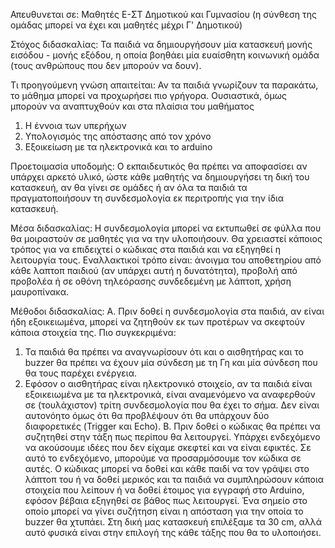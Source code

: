﻿Απευθυνεται σε:
Μαθητές Ε-ΣΤ Δημοτικού και Γυμνασίου (η σύνθεση της ομάδας μπορεί να έχει και μαθητές μέχρι Γ' Δημοτικού)

Στόχος διδασκαλίας:
Τα παιδιά να δημιουργήσουν μία κατασκευή μονής εισόδου - μονής εξόδου, η οποία βοηθάει μία ευαίσθητη κοινωνική ομάδα (τους ανθρώπους που δεν μπορούν να δουν).

Τι προηγούμενη γνώση απαιτείται:
Αν τα παιδιά γνωρίζουν τα παρακάτω, το μάθημα μπορεί να προχωρήσει πιο γρήγορα.
Ουσιαστικά, όμως μπορούν να αναπτυχθούν και στα πλαίσια του μαθήματος
1. Η έννοια των υπερήχων
2. Υπολογισμός της απόστασης από τον χρόνο
3. Εξοικείωση με τα ηλεκτρονικά και το arduino

Προετοιμασία υποδομής:
Ο εκπαιδευτικός θα πρέπει να αποφασίσει αν υπάρχει αρκετό υλικό, ώστε κάθε μαθητής να δημιουργήσει τη δική του κατασκευή, αν θα γίνει σε ομάδες ή αν όλα τα παιδιά τα πραγματοποιήσουν τη συνδεσμολογία εκ περιτροπής για την ίδια κατασκευή.

Μέσα διδασκαλίας:
Η συνδεσμολογία μπορεί να εκτυπωθεί σε φύλλα που θα μοιραστούν σε μαθητές για να την υλοποιήσουν.
Θα χρειαστεί κάποιος τρόπος για να επιδειχτεί ο κώδικας στα παιδιά και να εξηγηθεί η λειτουργία τους. Εναλλακτικοί τρόπο είναι: άνοιγμα του αποθετηρίου από κάθε λαπτοπ παιδιού (αν υπάρχει αυτή η δυνατότητα), προβολή από προβολέα ή σε οθόνη τηλεόρασης συνδεδεμένη με λάπτοπ, χρήση μαυροπίνακα.

Μέθοδοι διδασκαλίας:
Α. Πριν δοθεί η συνδεσμολογία στα παιδιά, αν είναι ήδη εξοικειωμένα, μπορεί να ζητηθούν εκ των προτέρων να σκεφτούν κάποια στοιχεία της. Πιο συγκεκριμένα:
 1. Τα παιδιά θα πρέπει να αναγνωρίσουν ότι και ο αισθητήρας και το buzzer θα πρέπει να έχουν μία σύνδεση με τη Γη και μία σύνδεση που θα τους παρέχει ενέργεια.
 2. Εφόσον ο αισθητήρας είναι ηλεκτρονικό στοιχείο, αν τα παιδιά είναι εξοικειωμένα με τα ηλεκτρονικά, είναι αναμενόμενο να αναφερθούν σε (τουλάχιστον) τρίτη συνδεσμολογία που θα έχει το σήμα. Δεν είναι αυτονόητο όμως ότι θα προβλέψουν ότι θα υπάρχουν δύο διαφορετικές (Trigger και Echo).
Β. Πριν δοθεί ο κώδικας θα πρέπει να συζητηθεί στην τάξη πως περίπου θα λειτουργεί. Υπάρχει ενδεχόμενο να ακούσουμε ιδέες που δεν είχαμε σκεφτεί και να είναι εφικτές. Σε αυτό το ενδεχόμενο, μπορούμε να προσαρμόσουμε τον κώδικα σε αυτές.
Ο κώδικας μπορεί να δοθεί και κάθε παιδί να τον γράψει στο λάπτοπ του ή να δοθεί μερικός και τα παιδιά να συμπληρώσουν κάποια στοιχεία που λείπουν ή να δοθεί έτοιμος για εγγραφή στο Arduino, εφόσον βέβαια εξηγηθεί σε βάθος πως λειτουργεί.
Ένα σημείο στο οποίο μπορεί να γίνει συζήτηση είναι η απόσταση για την οποία το buzzer θα χτυπάει. Στη δική μας κατασκευή επιλέξαμε τα 30 cm, αλλά αυτό φυσικά είναι στην επιλογή της κάθε τάξης που θα το υλοποιήσει.
